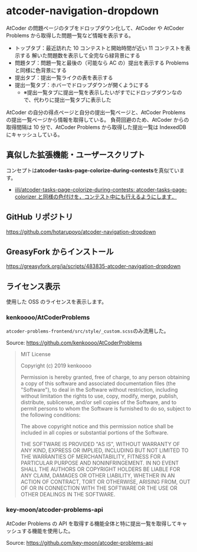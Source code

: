 # atcoder-navigation-dropdown

AtCoder の問題ページのタブをドロップダウン化して、AtCoder や AtCoder Problems から取得した問題一覧など情報を表示する。

- トップタブ：最近訪れた 10 コンテストと開始時間が近い 11 コンテストを表示する 解いた問題数を表示して全完なら緑背景にする
- 問題タブ：問題一覧と最後の（可能なら AC の）提出を表示する Problems と同様に色背景にする
- 提出タブ：提出一覧ライクの表を表示する
- 提出一覧タブ：ホバーでドロップダウンが開くようにする
  - ※提出一覧タブに提出一覧を表示したいがすでにドロップダウンなので、代わりに提出一覧タブに表示した

AtCoder の自分の得点ページと自分の提出一覧ページと、AtCoder Problems の提出一覧ページから情報を取得している。
負荷回避のため、AtCoder からの取得間隔は 10 分で、AtCoder Problems から取得した提出一覧は IndexedDB にキャッシュしている。

## 真似した拡張機能・ユーザースクリプト

コンセプトは**atcoder-tasks-page-colorize-during-contests**を真似ています。

- [iilj/atcoder\-tasks\-page\-colorize\-during\-contests: atcoder\-tasks\-page\-colorizer と同様の色付けを，コンテスト中にも行えるようにします．](https://github.com/iilj/atcoder-tasks-page-colorize-during-contests)

## GitHub リポジトリ

<https://github.com/hotarupoyo/atcoder-navigation-dropdown>

## GreasyFork からインストール

<https://greasyfork.org/ja/scripts/483835-atcoder-navigation-dropdown>

## ライセンス表示

使用した OSS のライセンスを表示します。

### kenkoooo/AtCoderProblems

`atcoder-problems-frontend/src/style/_custom.scss`のみ流用した。

Source: <https://github.com/kenkoooo/AtCoderProblems>

> MIT License
>
> Copyright (c) 2019 kenkoooo
>
> Permission is hereby granted, free of charge, to any person obtaining a copy
> of this software and associated documentation files (the "Software"), to deal
> in the Software without restriction, including without limitation the rights
> to use, copy, modify, merge, publish, distribute, sublicense, and/or sell
> copies of the Software, and to permit persons to whom the Software is
> furnished to do so, subject to the following conditions:
>
> The above copyright notice and this permission notice shall be included in all
> copies or substantial portions of the Software.
>
> THE SOFTWARE IS PROVIDED "AS IS", WITHOUT WARRANTY OF ANY KIND, EXPRESS OR
> IMPLIED, INCLUDING BUT NOT LIMITED TO THE WARRANTIES OF MERCHANTABILITY,
> FITNESS FOR A PARTICULAR PURPOSE AND NONINFRINGEMENT. IN NO EVENT SHALL THE
> AUTHORS OR COPYRIGHT HOLDERS BE LIABLE FOR ANY CLAIM, DAMAGES OR OTHER
> LIABILITY, WHETHER IN AN ACTION OF CONTRACT, TORT OR OTHERWISE, ARISING FROM,
> OUT OF OR IN CONNECTION WITH THE SOFTWARE OR THE USE OR OTHER DEALINGS IN THE
> SOFTWARE.

### key-moon/atcoder-problems-api

AtCoder Problems の API を取得する機能全体と特に提出一覧を取得してキャッシュする機能を使用した。

Source: <https://github.com/key-moon/atcoder-problems-api>
